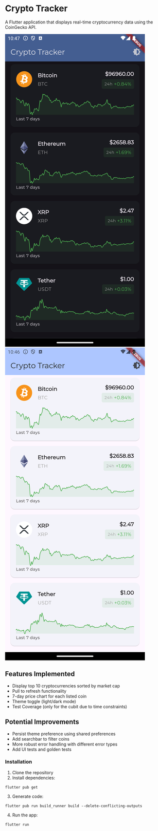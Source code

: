 # Crypto Tracker

A Flutter application that displays real-time cryptocurrency data using the CoinGecko API.

![Dark Mode](screenshots/dark_mode.png)
![Light Mode](screenshots/light_mode.png)

## Features Implemented
- Display top 10 cryptocurrencies sorted by market cap
- Pull to refresh functionality
- 7-day price chart for each listed coin
- Theme toggle (light/dark mode)
- Test Coverage (only for the cubit due to time constraints)

## Potential Improvements

- Persist theme preference using shared preferences
- Add searchbar to filter coins
- More robust error handling with different error types
- Add UI tests and golden tests

### Installation

1. Clone the repository
2. Install dependencies:
```shell
flutter pub get
```
3. Generate code:
```shell
flutter pub run build_runner build --delete-conflicting-outputs
```
4. Run the app:
```shell
flutter run
```
